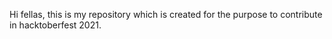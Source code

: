 Hi fellas, this is my repository which is created for the purpose to contribute in hacktoberfest 2021.
